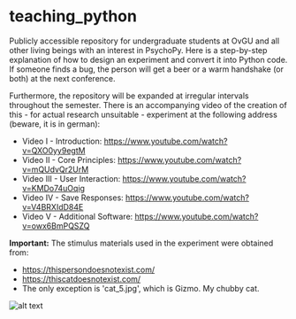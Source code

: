 # teaching_python

Publicly accessible repository for undergraduate students at OvGU and all other living beings with an interest in PsychoPy. Here is a step-by-step explanation of how to design an experiment and convert it into Python code. If someone finds a bug, the person will get a beer or a warm handshake (or both) at the next conference.   

Furthermore, the repository will be expanded at irregular intervals throughout the semester. There is an accompanying video of the creation of this - for actual research unsuitable - experiment at the following address (beware, it is in german):

- Video I - Introduction: https://www.youtube.com/watch?v=QXO0yy9egtM <br>
- Video II - Core Principles: https://www.youtube.com/watch?v=mQUdvQr2UrM <br>
- Video III - User Interaction: https://www.youtube.com/watch?v=KMDo74uOqig <br>
- Video IV - Save Responses: https://www.youtube.com/watch?v=V4BRXIdD84E <br>
- Video V - Additional Software: https://www.youtube.com/watch?v=owx6BmPQSZQ <br>

**Important:** The stimulus materials used in the experiment were obtained from: 
- https://thispersondoesnotexist.com/ 
- https://thiscatdoesnotexist.com/
- The only exception is 'cat_5.jpg', which is Gizmo. My chubby cat.

![alt text](https://raw.githubusercontent.com/nimarek/teaching_python_experiment/main/design_overview.png)
